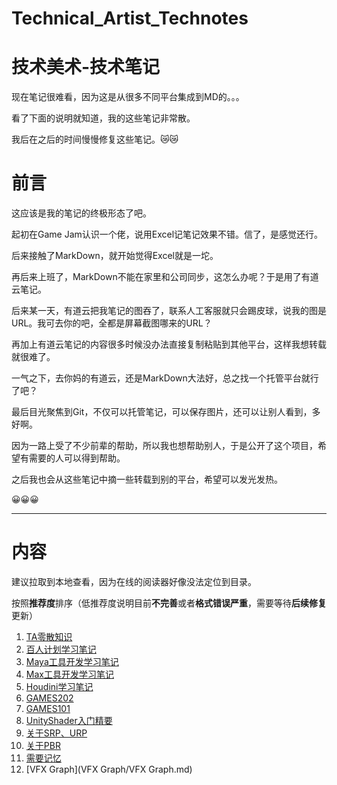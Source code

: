 # Technical_Artist_Technotes
# 技术美术-技术笔记



现在笔记很难看，因为这是从很多不同平台集成到MD的。。。

看了下面的说明就知道，我的这些笔记非常散。

我后在之后的时间慢慢修复这些笔记。😿😿



# 前言

这应该是我的笔记的终极形态了吧。

起初在Game Jam认识一个佬，说用Excel记笔记效果不错。信了，是感觉还行。

后来接触了MarkDown，就开始觉得Excel就是一坨。

再后来上班了，MarkDown不能在家里和公司同步，这怎么办呢？于是用了有道云笔记。

后来某一天，有道云把我笔记的图吞了，联系人工客服就只会踢皮球，说我的图是URL。我可去你的吧，全都是屏幕截图哪来的URL？

再加上有道云笔记的内容很多时候没办法直接复制粘贴到其他平台，这样我想转载就很难了。

一气之下，去你妈的有道云，还是MarkDown大法好，总之找一个托管平台就行了吧？

最后目光聚焦到Git，不仅可以托管笔记，可以保存图片，还可以让别人看到，多好啊。

因为一路上受了不少前辈的帮助，所以我也想帮助别人，于是公开了这个项目，希望有需要的人可以得到帮助。

之后我也会从这些笔记中摘一些转载到别的平台，希望可以发光发热。

😀😀😀



---

# 内容

建议拉取到本地查看，因为在线的阅读器好像没法定位到目录。

按照**推荐度**排序（低推荐度说明目前**不完善**或者**格式错误严重**，需要等待**后续修复**更新）

1. [TA零散知识](TA零散知识/TA零散知识.md)
2. [百人计划学习笔记](百人计划学习笔记/百人计划学习笔记.md)
3. [Maya工具开发学习笔记](Maya工具开发学习笔记/Maya工具开发学习笔记.md)
4. [Max工具开发学习笔记](Max工具开发学习笔记/Max工具开发学习笔记.md)
5. [Houdini学习笔记](Houdini学习笔记/Houdini学习笔记.md)
6. [GAMES202](GAMES202学习笔记/GAMES202学习笔记.md)
7. [GAMES101](GAMES101学习笔记/GAMES101学习笔记.md)
8. [UnityShader入门精要](UnityShader入门精要学习笔记/UnityShader入门精要学习笔记.md)
9. [关于SRP、URP](关于SRP、URP/关于SRP、URP.md)
10. [关于PBR](关于PBR/关于PBR.md)
11. [需要记忆](需要记忆/需要记忆.md)
12. [VFX Graph](VFX Graph/VFX Graph.md)























